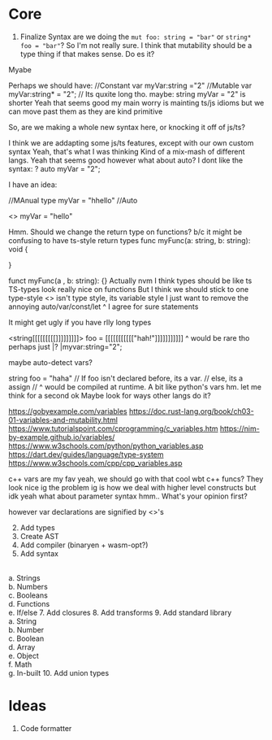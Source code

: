 # Core
1. Finalize Syntax
are we doing the `mut foo: string = "bar"` or `string* foo = "bar"`?
So I'm not really sure. I think that mutability should be a type thing if that makes sense.
Do
es it?

Myabe

Perhaps we should have:
//Constant
var myVar:string ="2"
//Mutable
var myVar:string* = "2";
// Its quxite long tho.
maybe:
string myVar = "2"
is shorter
Yeah that seems good
my main worry is mainting ts/js idioms
but we can move past them
as they are kind primitive

So, are we making a whole new syntax here, or knocking it off of js/ts?

I think we are addapting some js/ts features, except with our own custom syntax
Yeah, that's what I was thinking
Kind of a mix-mash of different langs. 
Yeah that seems good
however what about auto?
I dont like the syntax: ?
auto myVar = "2"; 

I have an idea:

//MAnual type
<string> myVar = "hhello"
//Auto

<> myVar = "hello"

Hmm. 
Should we change the return type on functions?
b/c it might be confusing to have ts-style return types
func myFunc(a: string, b: string): void {

}

funct myFunc(a <string>, b: string): <string> {}
Actually nvm
I think types should be like ts
TS-types look really nice on functions
But I think we should stick to one type-style
<> isn't type style, its variable  style
I just want to remove the annoying auto/var/const/let
^ I agree for sure
statements



It might get ugly if you have rlly long types

<string[[[[[[[[[]]]]]]]]]> foo = [[[[[[[[[[["hah!"]]]]]]]]]]]
^ would be rare tho
perhaps just |?
|myvar:string="2";

maybe auto-detect vars?

string foo = "haha"
// If foo isn't declared before, its a var.
// else, its a assign
// ^ would be compiled at runtime. A bit like 
python's vars
hm. let me think for a second ok
Maybe look for ways other langs do it?

https://gobyexample.com/variables
https://doc.rust-lang.org/book/ch03-01-variables-and-mutability.html
https://www.tutorialspoint.com/cprogramming/c_variables.htm
https://nim-by-example.github.io/variables/
https://www.w3schools.com/python/python_variables.asp
https://dart.dev/guides/language/type-system
https://www.w3schools.com/cpp/cpp_variables.asp

c++ vars are my fav
yeah, we should go with that
cool
wbt c++ funcs?
They look nice ig
the problem ig is how we deal with higher level constructs 
but idk
yeah
what about parameter syntax
hmm.. What's your opinion first?

however var declarations are signified
by <>'s

2. Add types
3. Create AST
4. Add compiler (binaryen + wasm-opt?)
6. Add syntax
 <br>
 a. Strings
 <br>
 b. Numbers
 <br>
 c. Booleans
 <br>
 d. Functions
 <br>
 e. If/else
7. Add closures
8. Add transforms
9. Add standard library
 <br>
 a. String
 <br>
 b. Number
 <br>
 c. Boolean
 <br>
 d. Array
 <br>
 e. Object
 <br>
 f. Math
 <br>
 g. In-built
10. Add union types

# Ideas
1. Code formatter